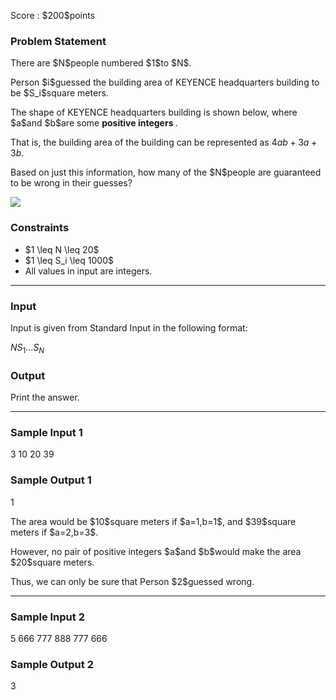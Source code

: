 
<div>

<span>

<span>

<p>
Score : $200$points
</p>

<div>

<section>

### **Problem Statement**

<p>
There are $N$people numbered $1$to $N$.
</p>

<p>
Person $i$guessed the building area of KEYENCE headquarters building to be $S_i$square meters.
</p>

<p>
The shape of KEYENCE headquarters building is shown below, where $a$and $b$are some 
<strong>
positive integers
</strong>
.

That is, the building area of the building can be represented as $4ab+3a+3b$.
</p>

<p>
Based on just this information, how many of the $N$people are guaranteed to be wrong in their guesses?
</p>

<p>

<img src="https://img.atcoder.jp/ghi/5a025c1ae6042fc146b4404219ffc176.png">

</img>

</p>

</section>

</div>

<div>

<section>

### **Constraints**

<ul>

<li>
$1 \leq N \leq 20$
</li>

<li>
$1 \leq S_i \leq 1000$
</li>

<li>
All values in input are integers.
</li>

</ul>

</section>

</div>

---

<div>

<div>

<section>

### **Input**

<p>
Input is given from Standard Input in the following format:
</p>

<div>

$N$$S_1$$\ldots$$S_N$
</div>

</section>

</div>

<div>

<section>

### **Output**

<p>
Print the answer.
</p>

</section>

</div>

</div>

---

<div>

<section>

### **Sample Input 1**

<div>

3
10 20 39

</div>

</section>

</div>

<div>

<section>

### **Sample Output 1**

<div>

1

</div>

<p>
The area would be $10$square meters if $a=1,b=1$, and $39$square meters if $a=2,b=3$.
</p>

<p>
However, no pair of positive integers $a$and $b$would make the area $20$square meters.
</p>

<p>
Thus, we can only be sure that Person $2$guessed wrong.
</p>

</section>

</div>

---

<div>

<section>

### **Sample Input 2**

<div>

5
666 777 888 777 666

</div>

</section>

</div>

<div>

<section>

### **Sample Output 2**

<div>

3

</div>

</section>

</div>

</span>

</span>

</div>
